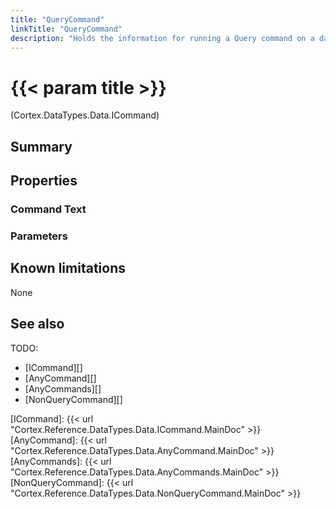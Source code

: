 ```yaml
---
title: "QueryCommand"
linkTitle: "QueryCommand"
description: "Holds the information for running a Query command on a data source."
---
```


# {{< param title >}}

<p class="namespace">(Cortex.DataTypes.Data.ICommand)</p>

## Summary

## Properties

### Command Text

### Parameters

## Known limitations

None

## See also

TODO:

- [ICommand][]
- [AnyCommand][]
- [AnyCommands][]
- [NonQueryCommand][]

[ICommand]: {{< url "Cortex.Reference.DataTypes.Data.ICommand.MainDoc" >}}
[AnyCommand]: {{< url "Cortex.Reference.DataTypes.Data.AnyCommand.MainDoc" >}}
[AnyCommands]: {{< url "Cortex.Reference.DataTypes.Data.AnyCommands.MainDoc" >}}
[NonQueryCommand]: {{< url "Cortex.Reference.DataTypes.Data.NonQueryCommand.MainDoc" >}}
